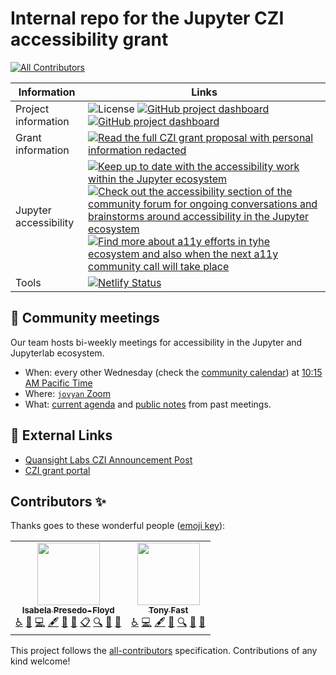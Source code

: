 # Internal repo for the Jupyter CZI accessibility grant
<!-- ALL-CONTRIBUTORS-BADGE:START - Do not remove or modify this section -->
[![All Contributors](https://img.shields.io/badge/all_contributors-2-orange.svg?style=flat-square)](#contributors-)
<!-- ALL-CONTRIBUTORS-BADGE:END -->

| Information | Links |
|-------------|-------|
| Project information  | ![License](https://img.shields.io/badge/License-BSD%203--Clause-gray.svg?colorA=2D2A56&colorB=AA14F0&style=flat.svg) [![GitHub project dashboard](https://img.shields.io/badge/🚀%20GitHub-project%20dashboard-gray.svg?colorA=2D2A56&colorB=55dde0&style=flat.svg)](https://github.com/orgs/Quansight-Labs/projects/5) [![GitHub project dashboard](https://img.shields.io/badge/📖%20Visit-our%20website-gray.svg?colorA=2D2A56&colorB=55dde0&style=flat.svg)](https://github.com/orgs/Quansight-Labs/projects/5)|
| Grant information | [![Read the full CZI grant proposal with personal information redacted](https://img.shields.io/badge/📖%20Read-the%20grant%20proposal-gray.svg?colorA=2D2A56&colorB=FD6F96&style=flat.svg)](https://github.com/jupyter/accessibility/blob/master/grant-applications/Inclusive_and_Accessible_Scientific_Computing_in_Jupyter_Ecosystem_SUBMITTED_PROPOSAL.pdf) |
| Jupyter accessibility | [![Keep up to date with the accessibility work within the Jupyter ecosystem](https://img.shields.io/badge/🏷%20Jupyter-accessibility%20roadmap-gray.svg?colorA=2D2A56&colorB=113CFC&style=flat.svg)](https://github.com/jupyter/accessibility/blob/master/grant-applications/Inclusive_and_Accessible_Scientific_Computing_in_Jupyter_Ecosystem_SUBMITTED_PROPOSAL.pdf) [![Check out the accessibility section of the community forum for ongoing conversations and brainstorms around accessibility in the Jupyter ecosystem](https://img.shields.io/badge/💬%20Accessibility-discussions%20in%20the%20broader%20community-gray.svg?colorA=2D2A56&colorB=113CFC&style=flat.svg)](https://discourse.jupyter.org/c/special-topics/accessibility/29)  [![Find more about a11y efforts in tyhe ecosystem and also when the next a11y community call will take place](https://img.shields.io/badge/💻%20Jupyter-accessibility%20repo-gray.svg?colorA=2D2A56&colorB=113CFC&style=flat.svg)](https://github.com/jupyter/accessibility) |
Tools | [![Netlify Status](https://api.netlify.com/api/v1/badges/91022dac-6796-4653-a39e-250e4824f5e2/deploy-status)](https://app.netlify.com/sites/jupyter-a11y/deploys)|

## :raised_hands: Community meetings

Our team hosts bi-weekly meetings for accessibility in the Jupyter and Jupyterlab ecosystem.

- When: every other Wednesday (check the [community calendar](https://jupyter.readthedocs.io/en/latest/community/content-community.html#jupyter-community-meetings)) at [10:15 AM Pacific Time](https://dateful.com/convert/san-francisco-california?t=1015am)
- Where: [`jovyan` Zoom](https://zoom.us/my/jovyan?pwd=c0JZTHlNdS9Sek9vdzR3aTJ4SzFTQT09)
- What: [current agenda](https://hackmd.io/WnaWXboXSiGoqWvev_fAvA) and [public notes](https://github.com/jupyterlab/team-compass/issues/98) from past meetings.

## :link: External Links

* [Quansight Labs CZI Announcement Post][labs-blog-ann]
* [CZI grant portal][czi]

<!-- Links and the such -->
[czi]: https://chanzuckerberg.com/eoss/proposals/inclusive-and-accessible-scientific-computing-in-the-jupyter-ecosystem/ "CZI proposal portal"

[labs-blog-ann]: https://labs.quansight.org/blog/2021/08/czi-eoss4-grants-at-quansight-labs/ "Quansight Labs announcement about recieving funding for multiple projects"

[proposal]: https://github.com/jupyter/accessibility/blob/master/grant-applications/Inclusive_and_Accessible_Scientific_Computing_in_Jupyter_Ecosystem_SUBMITTED_PROPOSAL.pdf "Read the full CZI grant psoposal with personal information redacted"

[discourse]: https://discourse.jupyter.org/c/special-topics/accessibility/29 "Check out the accessibility section of the community forum for ongoing conversations and brainstorms around accessibility in the Jupyter ecosystem"

[roadmap]: https://github.com/orgs/jupyterlab/projects/1 "Keep up to date with the accessibility work within the Jupyter ecosystem"

[ja11y]: https://github.com/jupyter/accessibility "Find more about a11y efforts in tyhe ecosystem and also when the next a11y community call will take place"

## Contributors ✨

Thanks goes to these wonderful people ([emoji key](https://allcontributors.org/docs/en/emoji-key)):

<!-- ALL-CONTRIBUTORS-LIST:START - Do not remove or modify this section -->
<!-- prettier-ignore-start -->
<!-- markdownlint-disable -->
<table>
  <tr>
    <td align="center"><a href="http://irpf.design"><img src="https://avatars.githubusercontent.com/u/50221806?v=4?s=100" width="100px;" alt=""/><br /><sub><b>Isabela Presedo-Floyd</b></sub></a><br /><a href="#a11y-isabela-pf" title="Accessibility">️️️️♿️</a> <a href="#blog-isabela-pf" title="Blogposts">📝</a> <a href="https://github.com/Quansight-Labs/jupyter-a11y-mgmt/commits?author=isabela-pf" title="Code">💻</a> <a href="#content-isabela-pf" title="Content">🖋</a> <a href="https://github.com/Quansight-Labs/jupyter-a11y-mgmt/commits?author=isabela-pf" title="Documentation">📖</a> <a href="#design-isabela-pf" title="Design">🎨</a> <a href="#eventOrganizing-isabela-pf" title="Event Organizing">📋</a> <a href="#fundingFinding-isabela-pf" title="Funding Finding">🔍</a> <a href="#ideas-isabela-pf" title="Ideas, Planning, & Feedback">🤔</a> <a href="https://github.com/Quansight-Labs/jupyter-a11y-mgmt/pulls?q=is%3Apr+reviewed-by%3Aisabela-pf" title="Reviewed Pull Requests">👀</a></td>
    <td align="center"><a href="http://deathbeds.github.io"><img src="https://avatars.githubusercontent.com/u/4236275?v=4?s=100" width="100px;" alt=""/><br /><sub><b>Tony Fast</b></sub></a><br /><a href="#a11y-tonyfast" title="Accessibility">️️️️♿️</a> <a href="https://github.com/Quansight-Labs/jupyter-a11y-mgmt/commits?author=tonyfast" title="Code">💻</a> <a href="#content-tonyfast" title="Content">🖋</a> <a href="#design-tonyfast" title="Design">🎨</a> <a href="#fundingFinding-tonyfast" title="Funding Finding">🔍</a> <a href="#ideas-tonyfast" title="Ideas, Planning, & Feedback">🤔</a> <a href="https://github.com/Quansight-Labs/jupyter-a11y-mgmt/pulls?q=is%3Apr+reviewed-by%3Atonyfast" title="Reviewed Pull Requests">👀</a></td>
  </tr>
</table>

<!-- markdownlint-restore -->
<!-- prettier-ignore-end -->

<!-- ALL-CONTRIBUTORS-LIST:END -->

This project follows the [all-contributors](https://github.com/all-contributors/all-contributors) specification. Contributions of any kind welcome!